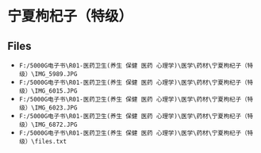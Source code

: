 # 宁夏枸杞子（特级）

## Files

- `F:/5000G电子书\R01-医药卫生(养生 保健 医药 心理学)\医学\药材\宁夏枸杞子（特级）\IMG_5989.JPG`
- `F:/5000G电子书\R01-医药卫生(养生 保健 医药 心理学)\医学\药材\宁夏枸杞子（特级）\IMG_6015.JPG`
- `F:/5000G电子书\R01-医药卫生(养生 保健 医药 心理学)\医学\药材\宁夏枸杞子（特级）\IMG_6023.JPG`
- `F:/5000G电子书\R01-医药卫生(养生 保健 医药 心理学)\医学\药材\宁夏枸杞子（特级）\IMG_6872.JPG`
- `F:/5000G电子书\R01-医药卫生(养生 保健 医药 心理学)\医学\药材\宁夏枸杞子（特级）\files.txt`
